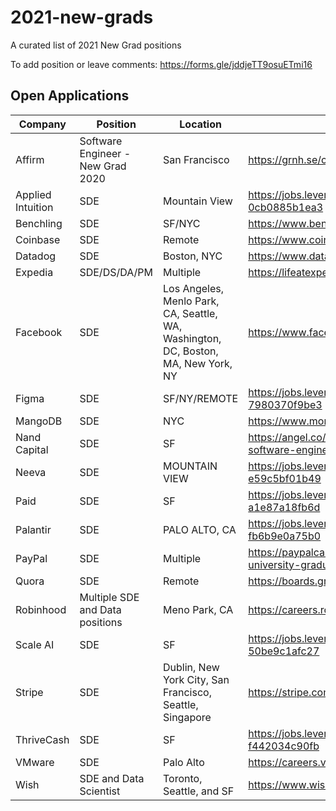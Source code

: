 # 2021-new-grads
A curated list of 2021 New Grad positions

To add position or leave comments: https://forms.gle/jddjeTT9osuETmi16

## Open Applications
| Company | Position | Location | Link |
| --- | --- | --- | --- |
| Affirm | Software Engineer - New Grad 2020 | San Francisco | https://grnh.se/c48d8f7c3us |
| Applied Intuition | SDE | Mountain View | https://jobs.lever.co/applied/186f572c-f554-43bf-9c7c-0cb0885b1ea3 |
| Benchling | SDE | SF/NYC | https://www.benchling.com/careers/?gh_jid=2235318#detail |
| Coinbase | SDE | Remote | https://www.coinbase.com/careers/positions/1724688 |
| Datadog | SDE | Boston, NYC | https://www.datadoghq.com/careers/detail/?gh_jid=1826267 |
| Expedia | SDE/DS/DA/PM | Multiple | https://lifeatexpediagroup.com/jobs?keyword=NEW%20GRAD
| Facebook | SDE | Los Angeles, Menlo Park, CA, Seattle, WA, Washington, DC, Boston, MA, New York, NY | https://www.facebook.com/careers/jobs/1559217084255670/
| Figma | SDE | SF/NY/REMOTE  | https://jobs.lever.co/figma/31f60538-9c04-4dd3-821d-7980370f9be3 |
| MangoDB | SDE | NYC | https://www.mongodb.com/careers/jobs/2309034 |
| Nand Capital | SDE | SF | https://angel.co/company/nand-capital/jobs/769774-software-engineer-new-grad |
| Neeva | SDE | MOUNTAIN VIEW | https://jobs.lever.co/neeva/d95ffe9a-0717-49a0-be61-e59c5bf01b49 |
| Paid | SDE | SF | https://jobs.lever.co/plaid/58690464-4e63-4180-8dc7-a1e87a18fb6d |
| Palantir | SDE | PALO ALTO, CA | https://jobs.lever.co/palantir/01dab70c-073c-4a22-bf76-fb6b9e0a75b0 |
| PayPal | SDE | Multiple | https://paypalcareers.dejobs.org/software-engineer-university-graduate/jobs-in/usa/jobs/ | 
| Quora | SDE | Remote | https://boards.greenhouse.io/quora2/jobs/4810866002 |
| Robinhood | Multiple SDE and Data positions | Meno Park, CA | https://careers.robinhood.com/openings |
| Scale AI | SDE | SF | https://jobs.lever.co/scaleai/41e05b90-7e65-4dac-8676-50be9c1afc27 |
| Stripe | SDE | Dublin, New York City, San Francisco, Seattle, Singapore | https://stripe.com/jobs/search?q=NEW+GRAD |
| ThriveCash | SDE | SF | https://jobs.lever.co/thrive/679241fc-cd3a-45da-af66-f442034c90fb |
| VMware | SDE | Palo Alto | https://careers.vmware.com/jobs/R2009349 |
| Wish | SDE and Data Scientist | Toronto, Seattle, and SF | https://www.wish.com/careers/jobs |

